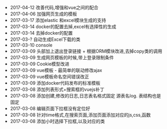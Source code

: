 * 2017-04-12 改善代码,增强和vue之间的配合
* 2017-04-06 加强网页生成的模板
* 2017-03-17 添加elastic 和excel模块生成的支持
* 2017-03-14 docker的配置去掉,excel有选择性的生成
* 2017-03-14 去掉docker的配置
* 2017-03-? 自动生成Excel下载的类
* 2017-03-10 console
* 2017-03-09 头部加上退出登录链接 + 根据ORM模块改进,去掉copy类的调用
* 2017-03-09 生成网页模板的时候,带上登录限制条件
* 2017-03-09 Cookie模型改进
* 2017-03-09 vue模板 - 最简单的联动修改ajax
* 2017-03-09 vue模板命名空间错误改正
* 2017-03-09 添加docker代码发布的标准模板
* 2017-03-08 添加列表形式+搜索框的vuejs补丁
* 2017-03-08 添加创建,修改的日志,日志表名格式固定 源表名log. 表结构也是固定
* 2017-03-08 编辑页面下拉框没有定位好
* 2017-03-08 针对time格式,在搜索页面,添加页面添加对应的js,css,函数
* 2017-03-08 添加小时选择下拉框,以及对应的类